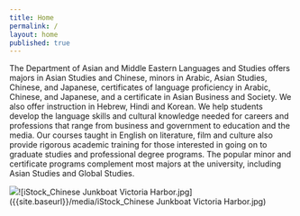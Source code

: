 ```yaml
---
title: Home
permalink: /
layout: home
published: true
---
```


The Department of Asian and Middle Eastern Languages and Studies offers majors in Asian Studies and Chinese, minors in Arabic, Asian Studies, Chinese, and Japanese, certificates of language proficiency in Arabic, Chinese, and Japanese, and a certificate in Asian Business and Society. We also offer instruction in Hebrew, Hindi and Korean. We help students develop the language skills and cultural knowledge needed for careers and professions that range from business and government to education and the media. Our courses taught in English on literature, film and culture also provide rigorous academic training for those interested in going on to graduate studies and professional degree programs. The popular minor and certificate programs complement most majors at the university, including Asian Studies and Global Studies.

![]({{site.baseurl}}/media/iStock_Chinese%20Junkboat%20Victoria%20Harbor.jpg)![iStock_Chinese Junkboat Victoria Harbor.jpg]({{site.baseurl}}/media/iStock_Chinese Junkboat Victoria Harbor.jpg)

